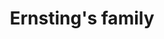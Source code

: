---
title: "Ernsting's family"
url: /saarbruecken/ernstings-family-breslauer-strasse/
shop: Kleidung
---